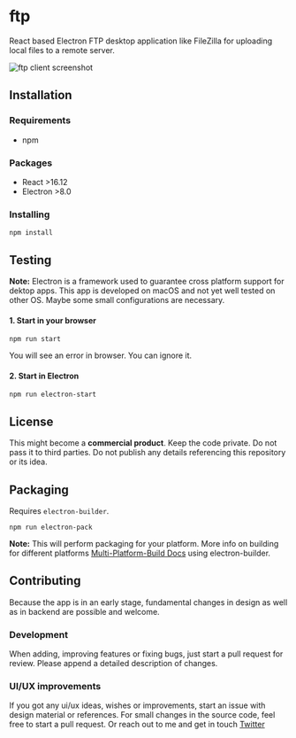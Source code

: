 # ftp

React based Electron FTP desktop application like FileZilla for uploading local files to a remote server.

![ftp client screenshot](https://mir-s3-cdn-cf.behance.net/project_modules/1400_opt_1/de16d577264959.5c82711c0becd.png)

## Installation

### Requirements

* npm

### Packages

* React >16.12
* Electron >8.0

### Installing

```
npm install
```

## Testing

**Note:** Electron is a framework used to guarantee cross platform support for dektop apps. This app is developed on macOS and not yet well tested on other OS. Maybe some small configurations are necessary.

#### 1. Start in your browser

```
npm run start
```

You will see an error in browser. You can ignore it.

#### 2. Start in Electron

```
npm run electron-start
```

## License

This might become a **commercial product**. Keep the code private. Do not pass it to third parties. Do not publish any details referencing this repository or its idea.

## Packaging

Requires `electron-builder`.

```
npm run electron-pack
```

**Note:** This will perform packaging for your platform. More info on building for different platforms [Multi-Platform-Build Docs](https://www.electron.build/multi-platform-build) using electron-builder.

## Contributing

Because the app is in an early stage, fundamental changes in design as well as in backend are possible and welcome.

### Development

When adding, improving features or fixing bugs, just start a pull request for review. Please append a detailed description of changes.

### UI/UX improvements

If you got any ui/ux ideas, wishes or improvements, start an issue with design material or references. For small changes in the source code, feel free to start a pull request.
Or reach out to me and get in touch [Twitter](https://twitter.com/matthiashalfmnn)
